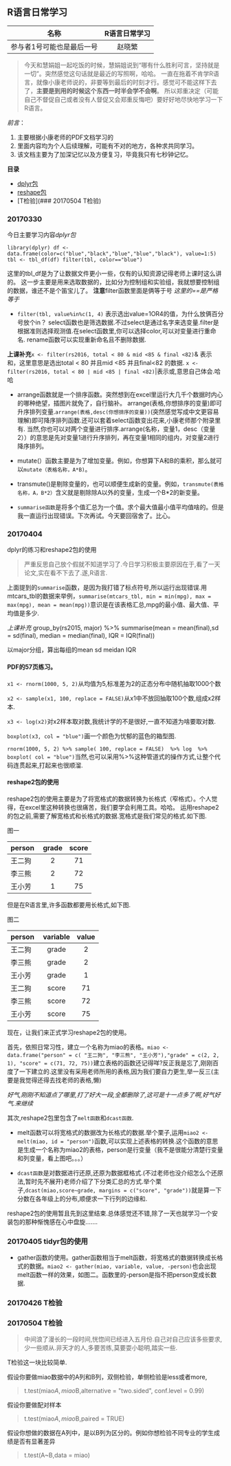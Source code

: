 ## R语言日常学习

| 名称      |R语言日常学习         | 
| ------------- |:-------------:| 
| 参与者1号可能也是最后一号     | 赵晓繁 | 

>今天和慧娟姐一起吃饭的时候，慧娟姐说到“哪有什么胜利可言，坚持就是一切”。突然感觉这句话就是最近的写照啊，哈哈。
一直在拖着不肯学R语言，就像小康老师说的，非要等到最后的时刻才行。感觉可不能这样下去了，**主要是到用的时候这个东西一时半会学不会啊**。
所以郑重决定（可能自己不督促自己或者没有人督促又会郑重反悔吧）要好好地尽快地学习一下R语言。

*前言*：
1. 主要根据小康老师的PDF文档学习的
2. 里面内容均为个人后续理解，可能有不对的地方，各种求共同学习。
3. 该文档主要为了加深记忆以及方便复习，毕竟我只有七秒钟记忆。

**目录**

- [dplyr包](###20170330)
- [reshape包](###20170404)
- [T检验](### 20170504 T检验)


### 20170330 

今日主要学习内容*dplyr包*

 `library(dplyr)
df <- data.frame(color=c("blue","black","blue","blue","black"), value=1:5)
tbl <- tbl_df(df)
filter(tbl, color=="blue")`

这里的tbl_df是为了让数据文件更小一些，仅有的认知资源记得老师上课时这么讲的。
这一步主要是用来选取数据的，比如分为控制组和实验组，我就想要控制组的数据，谁还不是个笛宝儿了。
**注意**filter函数里面是俩等于号 *这里的==是严格等于*

* `filter(tbl, value%in%c(1, 4)`
表示选出value=1OR4的值，为什么放俩百分号放个in？
select函数也是筛选数据.不过select是通过名字来选变量.filter是根据准则选择观测值.在select函数里,你可以选择color,可以对变量进行重命名.
rename函数可以实现重新命名且不删除数据.

**上课补充**`x <- filter(rs2016, total < 80 & mid <85 & final <82)`& 表示和，这里意思是选出total < 80 并且mid <85 并且final<82 的数据.
`x <- filter(rs2016, total < 80 | mid <85 | final <82)`|表示或,意思自己体会.哈哈

* arrange函数就是一个排序函数。突然想到在excel里运行大几千个数据时内心的哪种绝望，插图片就免了，自行脑补。
arrange(表格,你想排序的变量)即可升序排列变量.`arrange(表格,desc(你想排序的变量))`(突然感觉写成中文更容易理解)即可降序排列函数.还可以套着select函数变出花来,小康老师那个附录里有.
当然,你也可以对两个变量进行排序.arrange(名称，变量1，desc（变量2））的意思是先对变量1进行升序排列，再在变量1相同的组内，对变量2进行降序排列。

* mutate(）函数主要是为了增加变量。例如，你想算下A和B的乘积，那么就可以`mutate（表格名称，A*B)`。

* transmute()是剔除变量的，也可以顺便生成新的变量。例如，`transmute(表格名称，A，B*2）`含义就是剔除除A以外的变量，生成一个B*2的新变量。

* `summarise函数`是将多个值汇总为一个值。求个最大值最小值平均值啥的。但是我一直运行出现错误。下次再试。今天要回宿舍了。比心。
### 20170404 

dplyr的练习和reshape2包的使用

>严重反思自己放个假就不知道学习了.今日学习积极主要原因在于,看了一天论文,实在看不下去了.遂,R语言.

上面提到的`summarise`函数，是因为我打错了标点符号,所以运行出现错误.用mtcars_tbl的数据来举例，`summarise(mtcars_tbl, min = min(mpg), max = max(mpg), mean = mean(mpg))`意识是在该表格汇总,mpg的最小值、最大值、平均值是多少.

*上课补充*  group_by(rs2015, major) %>% summarise(mean = mean(final),sd = sd(final), median = median(final), IQR = IQR(final))

以major分组，算出每组的mean sd meidan IQR


#### PDF的57页练习。

`x1 <- rnorm(1000, 5, 2)`从均值为5,标准差为2的正态分布中随机抽取1000个数

`x2 <- sample(x1, 100, replace = FALSE)`从x1中不放回抽取100个数,组成x2样本.

`x3 <- log(x2)`对x2样本取对数,我统计学的不是很好,一直不知道为啥要取对数.

`boxplot(x3, col = "blue")`画一个颜色为忧郁的蓝色的箱型图.

`rnorm(1000, 5, 2) %>% sample( 100, replace = FALSE)  %>% log  %>% boxplot( col = "blue")`当然,也可以采用%>%这种管道式的操作方式,让整个代码连贯起来,打起来也很顺溜.

#### reshape2包的使用

reshape2包的使用主要是为了将宽格式的数据转换为长格式（窄格式）。个人觉得，在excel里这种转换也很痛苦，我们要学会利用工具。哈哈。
运用reshape2的包之前,需要了解宽格式和长格式的数据.宽格式是我们常见的格式.如下图.

图一

| person  |grade  | score |
| --------- |:--------:| :-----:| 
| 王二狗   | 2 | 71 |
| 李三熊   | 2 | 72 |
| 王小芳   | 1 | 75 |

但是在R语言里,许多函数都要用长格式,如下图.

图二

| person  |variable  | value |
| ------- |:--------:| :----:| 
| 王二狗   |grade | 2 |
| 李三熊   |grade | 2 |
| 王小芳   |grade | 1 |
| 王二狗   |score | 71|
| 李三熊   |score | 72|
| 王小芳   |score | 75|

现在，让我们来正式学习reshape2包的使用。

首先，依照日常习性，建立一个名称为miao的表格。`miao <- data.frame("person" = c( "王二狗", "李三熊", "王小芳"),"grade" = c(2, 2, 1), "score" = c(71, 72, 75))`建立表格的函数还记得咩?反正我是忘了,刚刚百度了一下建立的.这里没有采用老师所用的表格,因为我们要自力更生,举一反三(主要是我觉得还得去找老师的表格,懒)

*好气,刚刚不知道点了哪里,打了好大一段,全都删除了,这可是十一点多了啊,好气好气.来继续*

其次,reshape2包里包含了`melt函数`和`dcast函数`.

* melt函数可以将宽格式的数据改为长格式的数据.举个栗子,运用`miao2 <- melt(miao, id = "person")`函数,可以实现上述表格的转换.这个函数的意思是生成一个名称为miao2的表格，person是行变量（我不是很能分清楚行变量和列变量，看上图吧。。。）

* `dcast函数`是对数据进行还原,还原为数据框格式.(不过老师也没介绍怎么个还原法,暂时先不展开)老师介绍了下分类汇总的方式.举个栗子,`dcast(miao,score~grade, margins = c("score", "grade"))`就是算一下分数在各年级上的分布,顺便求一下行列的边缘和.

reshape2包的使用暂且先到这里结束.总体感觉还不错,除了一天也就学习一个安装包的那种惭愧感在心中盘旋.......

### 20170405 tidyr包的使用
* gather函数的使用。gather函数相当于melt函数，将宽格式的数据转换成长格式的数据。`miao2 <- gather(miao, variable, value, -person)`也会出现melt函数一样的效果，如图二。函数里的-person是指不把person变成长数据.

### 20170426 T检验

### 20170504 T检验

> 中间浪了漫长的一段时间,恍惚间已经进入五月份.自己对自己应该多些要求,少一些顺从.非天才的人,多要苦练,莫要耍小聪明,踏实一些.

T检验这一块比较简单.

假设你要做miao数据中的A列和B列，双侧检验，单侧检验是less或者more,

>t.test(miao$A, miao$B,alternative = "two.sided", conf.level = 0.99)

假设你要做配对样本

>t.test(miao$A, miao$B,paired = TRUE)

假设你想做的数据在A列中，是以B列为区分的。例如你想检验不同专业的学生成绩是否有显著差异

>t.test(A~B,data = miao)
















